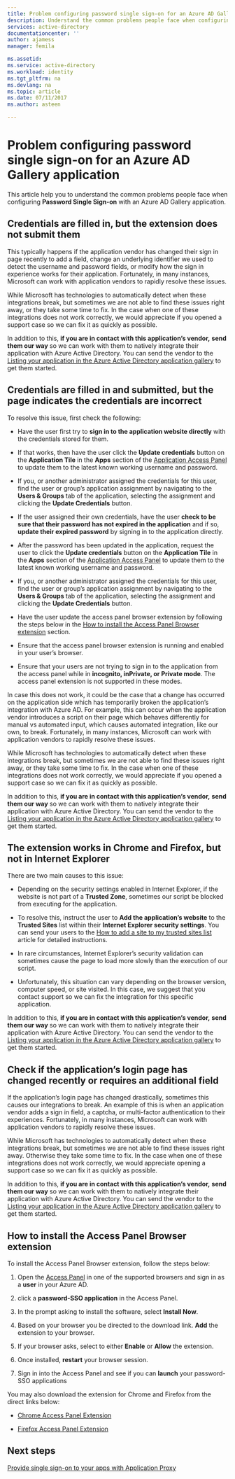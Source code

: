 ```yaml
---
title: Problem configuring password single sign-on for an Azure AD Gallery application | Microsoft Docs
description: Understand the common problems people face when configuring Password Single Sign-on for applications that are already listed in the Azure AD Application Gallery
services: active-directory
documentationcenter: ''
author: ajamess
manager: femila

ms.assetid: 
ms.service: active-directory
ms.workload: identity
ms.tgt_pltfrm: na
ms.devlang: na
ms.topic: article
ms.date: 07/11/2017
ms.author: asteen

---
```


# Problem configuring password single sign-on for an Azure AD Gallery application

This article help you to understand the common problems people face when configuring **Password Single Sign-on** with an Azure AD Gallery application.

## Credentials are filled in, but the extension does not submit them

This typically happens if the application vendor has changed their sign in page recently to add a field, change an underlying identifier we used to detect the username and password fields, or modify how the sign in experience works for their application. Fortunately, in many instances, Microsoft can work with application vendors to rapidly resolve these issues.

While Microsoft has technologies to automatically detect when these integrations break, but sometimes we are not able to find these issues right away, or they take some time to fix. In the case when one of these integrations does not work correctly, we would appreciate if you opened a support case so we can fix it as quickly as possible.

In addition to this, **if you are in contact with this application’s vendor,** **send them our way** so we can work with them to natively integrate their application with Azure Active Directory. You can send the vendor to the [Listing your application in the Azure Active Directory application gallery](https://docs.microsoft.com/azure/active-directory/develop/active-directory-app-gallery-listing) to get them started.

## Credentials are filled in and submitted, but the page indicates the credentials are incorrect

To resolve this issue, first check the following:

-   Have the user first try to **sign in to the application website directly** with the credentials stored for them.

  * If that works, then have the user click the **Update credentials** button on the **Application Tile** in the **Apps** section of the [Application Access Panel](https://myapps.microsoft.com/) to update them to the latest known working username and password.

   * If you, or another administrator assigned the credentials for this user, find the user or group’s application assignment by navigating to the **Users & Groups** tab of the application, selecting the assignment and clicking the **Update Credentials** button.

-   If the user assigned their own credentials, have the user **check to be sure that their password has not expired in the application** and if so, **update their expired password** by signing in to the application directly.

   * After the password has been updated in the application, request the user to click the **Update credentials** button on the **Application Tile** in the **Apps** section of the [Application Access Panel](https://myapps.microsoft.com/) to update them to the latest known working username and password.

   * If you, or another administrator assigned the credentials for this user, find the user or group’s application assignment by navigating to the **Users & Groups** tab of the application, selecting the assignment and clicking the **Update Credentials** button.

-   Have the user update the access panel browser extension by following the steps below in the [How to install the Access Panel Browser extension](#how-to-install-the-access-panel-browser-extension) section.

-   Ensure that the access panel browser extension is running and enabled in your user’s browser.

-   Ensure that your users are not trying to sign in to the application from the access panel while in **incognito, inPrivate, or Private mode**. The access panel extension is not supported in these modes.

In case this does not work, it could be the case that a change has occurred on the application side which has temporarily broken the application’s integration with Azure AD. For example, this can occur when the application vendor introduces a script on their page which behaves differently for manual vs automated input, which causes automated integration, like our own, to break. Fortunately, in many instances, Microsoft can work with application vendors to rapidly resolve these issues.

While Microsoft has technologies to automatically detect when these integrations break, but sometimes we are not able to find these issues right away, or they take some time to fix. In the case when one of these integrations does not work correctly, we would appreciate if you opened a support case so we can fix it as quickly as possible.

In addition to this, **if you are in contact with this application’s vendor,** **send them our way** so we can work with them to natively integrate their application with Azure Active Directory. You can send the vendor to the [Listing your application in the Azure Active Directory application gallery](https://docs.microsoft.com/azure/active-directory/develop/active-directory-app-gallery-listing) to get them started.

## The extension works in Chrome and Firefox, but not in Internet Explorer

There are two main causes to this issue:

-   Depending on the security settings enabled in Internet Explorer, if the website is not part of a **Trusted Zone**, sometimes our script be blocked from executing for the application.

  *  To resolve this, instruct the user to **Add the application’s website** to the **Trusted Sites** list within their **Internet Explorer security settings**. You can send your users to the [How to add a site to my trusted sites list](https://answers.microsoft.com/en-us/ie/forum/ie9-windows_7/how-do-i-add-a-site-to-my-trusted-sites-list/98cc77c8-b364-e011-8dfc-68b599b31bf5) article for detailed instructions.

-   In rare circumstances, Internet Explorer’s security validation can sometimes cause the page to load more slowly than the execution of our script.

   * Unfortunately, this situation can vary depending on the browser version, computer speed, or site visited. In this case, we suggest that you contact support so we can fix the integration for this specific application.

In addition to this, **if you are in contact with this application’s vendor,** **send them our way** so we can work with them to natively integrate their application with Azure Active Directory. You can send the vendor to the [Listing your application in the Azure Active Directory application gallery](https://docs.microsoft.com/azure/active-directory/develop/active-directory-app-gallery-listing) to get them started.

## Check if the application’s login page has changed recently or requires an additional field

If the application’s login page has changed drastically, sometimes this causes our integrations to break. An example of this is when an application vendor adds a sign in field, a captcha, or multi-factor authentication to their experiences. Fortunately, in many instances, Microsoft can work with application vendors to rapidly resolve these issues.

While Microsoft has technologies to automatically detect when these integrations break, but sometimes we are not able to find these issues right away. Otherwise they take some time to fix. In the case when one of these integrations does not work correctly, we would appreciate opening a support case so we can fix it as quickly as possible.

In addition to this, **if you are in contact with this application’s vendor,** **send them our way** so we can work with them to natively integrate their application with Azure Active Directory. You can send the vendor to the [Listing your application in the Azure Active Directory application gallery](https://docs.microsoft.com/azure/active-directory/develop/active-directory-app-gallery-listing) to get them started.

## How to install the Access Panel Browser extension

To install the Access Panel Browser extension, follow the steps below:

1.  Open the [Access Panel](https://myapps.microsoft.com) in one of the supported browsers and sign in as a **user** in your Azure AD.

2.  click a **password-SSO application** in the Access Panel.

3.  In the prompt asking to install the software, select **Install Now**.

4.  Based on your browser you be directed to the download link. **Add** the extension to your browser.

5.  If your browser asks, select to either **Enable** or **Allow** the extension.

6.  Once installed, **restart** your browser session.

7.  Sign in into the Access Panel and see if you can **launch** your password-SSO applications

You may also download the extension for Chrome and Firefox from the direct links below:

-   [Chrome Access Panel Extension](https://chrome.google.com/webstore/detail/access-panel-extension/ggjhpefgjjfobnfoldnjipclpcfbgbhl)

-   [Firefox Access Panel Extension](https://addons.mozilla.org/firefox/addon/access-panel-extension/)

## Next steps
[Provide single sign-on to your apps with Application Proxy](active-directory-application-proxy-sso-using-kcd.md)

